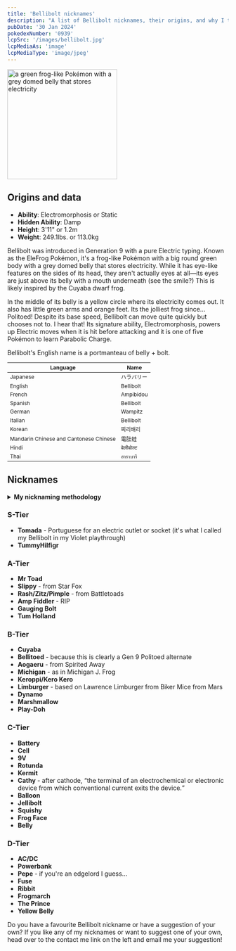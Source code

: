 ```yaml
---
title: 'Bellibolt nicknames'
description: "A list of Bellibolt nicknames, their origins, and why I think they're cool."
pubDate: '30 Jan 2024'
pokedexNumber: '0939'
lcpSrc: '/images/bellibolt.jpg'
lcpMediaAs: 'image'
lcpMediaType: 'image/jpeg'
---
```


<div class="img-center">
	<picture>
		<source srcset="/images/bellibolt.webp" type="image/webp">
		<img src="/images/bellibolt.jpeg" width="250" height="250" alt="a green frog-like Pokémon with a grey domed belly that stores electricity">
	</picture>
</div>

## Origins and data

<div class="room-box">
		<div class="room-box-left">
			<ul>
				<li><strong>Ability</strong>: Electromorphosis or Static</li>
				<li><strong>Hidden Ability</strong>: Damp</li>
				<li><strong>Height</strong>: 3'11" or 1.2m</li>
				<li><strong>Weight</strong>: 249.1lbs. or 113.0kg</li>
			</ul>
			<p>Bellibolt was introduced in Generation 9 with a pure Electric typing. Known as the EleFrog Pokémon, it's a frog-like Pokémon with a big round green body with a grey domed belly that stores electricity. While it has eye-like features on the sides of its head, they aren't actually eyes at all—its eyes are just above its belly with a mouth underneath (see the smile?) This is likely inspired by the Cuyaba dwarf frog.
			<p>In the middle of its belly is a yellow circle where its electricity comes out. It also has little green arms and orange feet. Its the jolliest frog since... Politoed! Despite its base speed, Bellibolt can move quite quickly but chooses not to. I hear that! Its signature ability, Electromorphosis, powers up Electric moves when it is hit before attacking and it is one of five Pokémon to learn Parabolic Charge.</p>
			<p>Bellibolt's English name is a portmanteau of belly + bolt.</p>
		</div>

<div class="room-box-right">
	<table class="room-table" style="font-size:12px">
	<thead>
		<tr>
			<th>Language</th>
			<th>Name</th>
		</tr>
	</thead>
	<tbody>
		<tr>
			<td>Japanese</td>
			<td><span lang="ja">ハラバリー</span></td>
		</tr>
		<tr>
			<td>English</td>
			<td>Bellibolt</td>
		</tr>
		<tr>
			<td>French</td>
			<td>Ampibidou</td>
		</tr>
		<tr>
			<td>Spanish</td>
			<td>Bellibolt</td>
		</tr>
		<tr>
			<td>German</td>
			<td>Wampitz</td>
		</tr>
		<tr>
			<td>Italian</td>
			<td>Bellibolt</td>
		</tr>
		<tr>
			<td>Korean</td>
			<td><span lang="ko">찌리배리</span></td>
		</tr>
		<tr>
			<td>Mandarin Chinese and Cantonese Chinese</td>
			<td>電肚蛙</td>
		</tr>
		<tr>
			<td>Hindi</td>
			<td>बेलीबोल्ट</td>
		</tr>
		<tr>
			<td>Thai</td>
			<td>ฮาราบารี</td>
		</tr>
	</tbody>
	</table>
	</div>
</div>

## Nicknames
<section class="deets">
	<details>
		<summary><strong>My nicknaming methodology</strong></summary>
		<ul>
			<li>I rank nicknames by lettered tiers: S, A, B, C, and D. S is the best and D is the worst.</li>
			<li>I may use generative AI for inspiration. I'll always mark these nicknames with an asterisk (\*) </li>but they'll always be amended where necessary
			<li>I'll usually list my inspiration for a nickname so you know where they came from</li>
		</ul>
	</details>
</section>

### S-Tier

* **Tomada** - Portuguese for an electric outlet or socket (it's what I called my Bellibolt in my Violet playthrough)
* **TummyHilfigr**

### A-Tier

* **Mr Toad**
* **Slippy** - from Star Fox
* **Rash/Zitz/Pimple** - from Battletoads
* **Amp Fiddler** - RIP
* **Gauging Bolt**
* **Tum Holland**

### B-Tier

* **Cuyaba**
* **Bellitoed** - because this is clearly a Gen 9 Politoed alternate
* **Aogaeru** - from Spirited Away
* **Michigan** - as in Michigan J. Frog
* **Keroppi/Kero Kero**
* **Limburger** - based on Lawrence Limburger from Biker Mice from Mars
* **Dynamo**
* **Marshmallow**
* **Play-Doh**

### C-Tier

* **Battery**
* **Cell**
* **9V**
* **Rotunda**
* **Kermit**
* **Cathy** - after cathode, <q cite="https://en.wikipedia.org/wiki/Glossary_of_electrical_and_electronics_engineering">the terminal of an electrochemical or electronic device from which conventional current exits the device.</q>
* **Balloon**
* **Jellibolt**
* **Squishy**
* **Frog Face**
* **Belly**

### D-Tier

* **AC/DC**
* **Powerbank**
* **Pepe** - if you're an edgelord I guess...
* **Fuse**
* **Ribbit**
* **Frogmarch**
* **The Prince**
* **Yellow Belly**

Do you have a favourite Bellibolt nickname or have a suggestion of your own? If you like any of my nicknames or want to suggest one of your own, head over to the contact me link on the left and email me your suggestion!